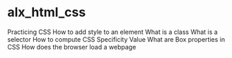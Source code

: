 # alx_html_css

Practicing CSS
How to add style to an element
What is a class
What is a selector
How to compute CSS Specificity Value
What are Box properties in CSS
How does the browser load a webpage
